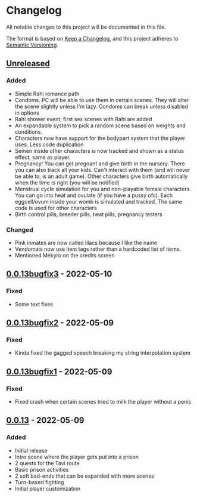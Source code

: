 # Changelog
All notable changes to this project will be documented in this file.

The format is based on [Keep a Changelog](https://keepachangelog.com/en/1.0.0/),
and this project adheres to [Semantic Versioning](https://semver.org/spec/v2.0.0.html).

## [Unreleased]
### Added
- Simple Rahi romance path
- Condoms. PC will be able to use them in certain scenes. They will alter the scene slightly unless I'm lazy. Condoms can break unless disabled in options
- Rahi shower event, first sex scenes with Rahi are added
- An expandable system to pick a random scene based on weights and conditions.
- Characters now have support for the bodypart system that the player uses. Less code duplication
- Semen inside other characters is now tracked and shown as a status effect, same as player.
- Pregnancy! You can get pregnant and give birth in the nursery. There you can also track all your kids. Can't interact with them (and will never be able to, is an adult game). Other characters give birth automatically when the time is right (you will be notified)
- Menstrual cycle simulation for you and non-playable female characters. You can go into heat and ovulate (if you have a pussy ofc). Each eggcell/ovum inside your womb is simulated and tracked. The same code is used for other characters
- Birth control pills, breeder pills, heat pills, pregnancy testers

### Changed
- Pink inmates are now called lilacs because I like the name
- Vendomats now use item tags rather than a hardcoded list of items.
- Mentioned Mekyro on the credits screen

## [0.0.13bugfix3] - 2022-05-10
### Fixed
- Some text fixes

## [0.0.13bugfix2] - 2022-05-09
### Fixed
- Kinda fixed the gagged speech breaking my string interpolation system

## [0.0.13bugfix1] - 2022-05-09
### Fixed
- Fixed crash when certain scenes tried to milk the player without a penis

## [0.0.13] - 2022-05-09
### Added
- Initial release
- Intro scene where the player gets put into a prison
- 2 quests for the Tavi route
- Basic prison activities
- 2 soft bad-ends that can be expanded with more scenes
- Turn-based fighting
- Initial player customization

[Unreleased]: https://github.com/Alexofp/BDCC/compare/v0.0.13bugfix3...main
[0.0.13bugfix3]: https://github.com/Alexofp/BDCC/compare/v0.0.13bugfix2...v0.0.13bugfix3
[0.0.13bugfix2]: https://github.com/Alexofp/BDCC/compare/v0.0.13bugfix1...v0.0.13bugfix2
[0.0.13bugfix1]: https://github.com/Alexofp/BDCC/compare/v0.0.13...v0.0.13bugfix1
[0.0.13]: https://github.com/Alexofp/BDCC/releases/tag/v0.0.13
